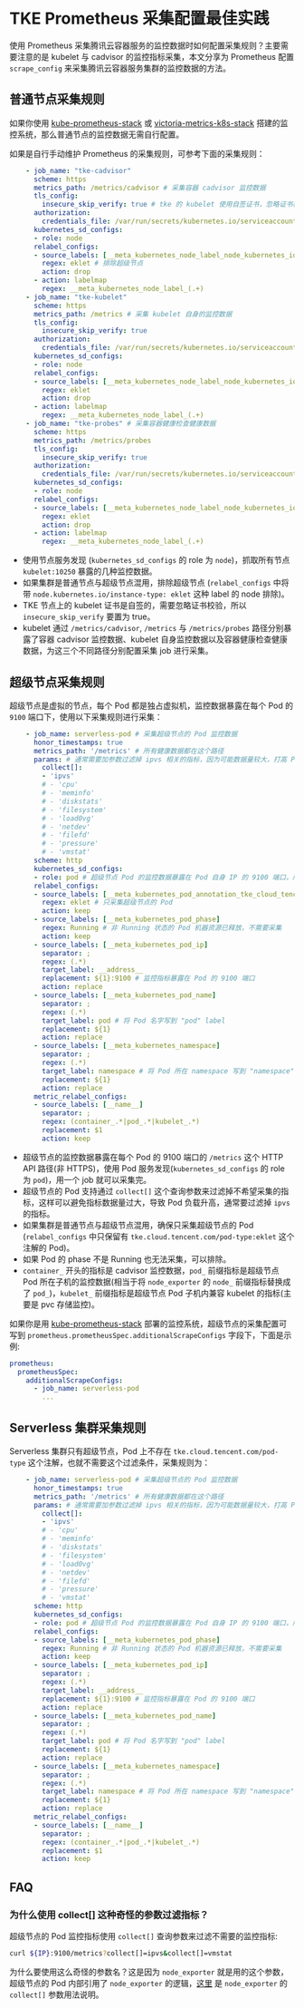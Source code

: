 # TKE Prometheus 采集配置最佳实践

使用 Prometheus 采集腾讯云容器服务的监控数据时如何配置采集规则？主要需要注意的是 kubelet 与 cadvisor 的监控指标采集，本文分享为 Prometheus 配置 `scrape_config` 来采集腾讯云容器服务集群的监控数据的方法。

## 普通节点采集规则

如果你使用 [kube-prometheus-stack](https://github.com/prometheus-community/helm-charts/tree/main/charts/kube-prometheus-stack) 或 [victoria-metrics-k8s-stack](https://github.com/VictoriaMetrics/helm-charts/blob/master/charts/victoria-metrics-k8s-stack/README.md) 搭建的监控系统，那么普通节点的监控数据无需自行配置。

如果是自行手动维护 Prometheus 的采集规则，可参考下面的采集规则：

```yaml
    - job_name: "tke-cadvisor"
      scheme: https
      metrics_path: /metrics/cadvisor # 采集容器 cadvisor 监控数据
      tls_config:
        insecure_skip_verify: true # tke 的 kubelet 使用自签证书，忽略证书校验
      authorization:
        credentials_file: /var/run/secrets/kubernetes.io/serviceaccount/token
      kubernetes_sd_configs:
      - role: node
      relabel_configs:
      - source_labels: [__meta_kubernetes_node_label_node_kubernetes_io_instance_type]
        regex: eklet # 排除超级节点
        action: drop
      - action: labelmap
        regex: __meta_kubernetes_node_label_(.+)
    - job_name: "tke-kubelet"
      scheme: https
      metrics_path: /metrics # 采集 kubelet 自身的监控数据
      tls_config:
        insecure_skip_verify: true
      authorization:
        credentials_file: /var/run/secrets/kubernetes.io/serviceaccount/token
      kubernetes_sd_configs:
      - role: node
      relabel_configs:
      - source_labels: [__meta_kubernetes_node_label_node_kubernetes_io_instance_type]
        regex: eklet
        action: drop
      - action: labelmap
        regex: __meta_kubernetes_node_label_(.+)
    - job_name: "tke-probes" # 采集容器健康检查健康数据
      scheme: https
      metrics_path: /metrics/probes
      tls_config:
        insecure_skip_verify: true
      authorization:
        credentials_file: /var/run/secrets/kubernetes.io/serviceaccount/token
      kubernetes_sd_configs:
      - role: node
      relabel_configs:
      - source_labels: [__meta_kubernetes_node_label_node_kubernetes_io_instance_type]
        regex: eklet
        action: drop
      - action: labelmap
        regex: __meta_kubernetes_node_label_(.+)
```

* 使用节点服务发现 (`kubernetes_sd_configs` 的 role 为 `node`)，抓取所有节点 `kubelet:10250` 暴露的几种监控数据。
* 如果集群是普通节点与超级节点混用，排除超级节点 (`relabel_configs` 中将带 `node.kubernetes.io/instance-type: eklet` 这种 label 的 node 排除)。
* TKE 节点上的 kubelet 证书是自签的，需要忽略证书校验，所以 `insecure_skip_verify` 要置为 true。
* kubelet 通过 `/metrics/cadvisor`, `/metrics` 与 `/metrics/probes` 路径分别暴露了容器 cadvisor 监控数据、kubelet 自身监控数据以及容器健康检查健康数据，为这三个不同路径分别配置采集 job 进行采集。

## 超级节点采集规则

超级节点是虚拟的节点，每个 Pod 都是独占虚拟机，监控数据暴露在每个 Pod 的 `9100` 端口下，使用以下采集规则进行采集：

```yaml
    - job_name: serverless-pod # 采集超级节点的 Pod 监控数据
      honor_timestamps: true
      metrics_path: '/metrics' # 所有健康数据都在这个路径
      params: # 通常需要加参数过滤掉 ipvs 相关的指标，因为可能数据量较大，打高 Pod 负载。
        collect[]:
        - 'ipvs'
        # - 'cpu'
        # - 'meminfo'
        # - 'diskstats'
        # - 'filesystem'
        # - 'load0vg'
        # - 'netdev'
        # - 'filefd'
        # - 'pressure'
        # - 'vmstat'
      scheme: http
      kubernetes_sd_configs:
      - role: pod # 超级节点 Pod 的监控数据暴露在 Pod 自身 IP 的 9100 端口，所以使用 Pod 服务发现
      relabel_configs:
      - source_labels: [__meta_kubernetes_pod_annotation_tke_cloud_tencent_com_pod_type]
        regex: eklet # 只采集超级节点的 Pod
        action: keep
      - source_labels: [__meta_kubernetes_pod_phase]
        regex: Running # 非 Running 状态的 Pod 机器资源已释放，不需要采集
        action: keep
      - source_labels: [__meta_kubernetes_pod_ip]
        separator: ;
        regex: (.*)
        target_label: __address__
        replacement: ${1}:9100 # 监控指标暴露在 Pod 的 9100 端口
        action: replace
      - source_labels: [__meta_kubernetes_pod_name]
        separator: ;
        regex: (.*)
        target_label: pod # 将 Pod 名字写到 "pod" label
        replacement: ${1}
        action: replace
      - source_labels: [__meta_kubernetes_namespace]
        separator: ;
        regex: (.*)
        target_label: namespace # 将 Pod 所在 namespace 写到 "namespace" label
        replacement: ${1}
        action: replace
      metric_relabel_configs:
      - source_labels: [__name__]
        separator: ;
        regex: (container_.*|pod_.*|kubelet_.*)
        replacement: $1
        action: keep
```

* 超级节点的监控数据暴露在每个 Pod 的 9100 端口的 `/metrics` 这个 HTTP API 路径(非 HTTPS)，使用 Pod 服务发现(`kubernetes_sd_configs` 的 role 为 `pod`)，用一个 job 就可以采集完。
* 超级节点的 Pod 支持通过 `collect[]` 这个查询参数来过滤掉不希望采集的指标，这样可以避免指标数据量过大，导致 Pod 负载升高，通常要过滤掉 `ipvs` 的指标。
* 如果集群是普通节点与超级节点混用，确保只采集超级节点的 Pod (`relabel_configs` 中只保留有 `tke.cloud.tencent.com/pod-type:eklet` 这个注解的 Pod)。
* 如果 Pod 的 phase 不是 Running 也无法采集，可以排除。
* `container_` 开头的指标是 cadvisor 监控数据，`pod_` 前缀指标是超级节点 Pod 所在子机的监控数据(相当于将 `node_exporter` 的 `node_` 前缀指标替换成了 `pod_`)，`kubelet_` 前缀指标是超级节点 Pod 子机内兼容 kubelet 的指标(主要是 pvc 存储监控)。

如果你是用 [kube-prometheus-stack](https://github.com/prometheus-community/helm-charts/tree/main/charts/kube-prometheus-stack) 部署的监控系统，超级节点的采集配置可写到 `prometheus.prometheusSpec.additionalScrapeConfigs` 字段下，下面是示例:

```yaml title="values.yaml"
prometheus:
  prometheusSpec:
    additionalScrapeConfigs:
      - job_name: serverless-pod
        ...
```

## Serverless 集群采集规则

Serverless 集群只有超级节点，Pod 上不存在 `tke.cloud.tencent.com/pod-type` 这个注解，也就不需要这个过滤条件，采集规则为：

```yaml
    - job_name: serverless-pod # 采集超级节点的 Pod 监控数据
      honor_timestamps: true
      metrics_path: '/metrics' # 所有健康数据都在这个路径
      params: # 通常需要加参数过滤掉 ipvs 相关的指标，因为可能数据量较大，打高 Pod 负载。
        collect[]:
        - 'ipvs'
        # - 'cpu'
        # - 'meminfo'
        # - 'diskstats'
        # - 'filesystem'
        # - 'load0vg'
        # - 'netdev'
        # - 'filefd'
        # - 'pressure'
        # - 'vmstat'
      scheme: http
      kubernetes_sd_configs:
      - role: pod # 超级节点 Pod 的监控数据暴露在 Pod 自身 IP 的 9100 端口，所以使用 Pod 服务发现
      relabel_configs:
      - source_labels: [__meta_kubernetes_pod_phase]
        regex: Running # 非 Running 状态的 Pod 机器资源已释放，不需要采集
        action: keep
      - source_labels: [__meta_kubernetes_pod_ip]
        separator: ;
        regex: (.*)
        target_label: __address__
        replacement: ${1}:9100 # 监控指标暴露在 Pod 的 9100 端口
        action: replace
      - source_labels: [__meta_kubernetes_pod_name]
        separator: ;
        regex: (.*)
        target_label: pod # 将 Pod 名字写到 "pod" label
        replacement: ${1}
        action: replace
      - source_labels: [__meta_kubernetes_namespace]
        separator: ;
        regex: (.*)
        target_label: namespace # 将 Pod 所在 namespace 写到 "namespace" label
        replacement: ${1}
        action: replace
      metric_relabel_configs:
      - source_labels: [__name__]
        separator: ;
        regex: (container_.*|pod_.*|kubelet_.*)
        replacement: $1
        action: keep
```

## FAQ

### 为什么使用 collect[] 这种奇怪的参数过滤指标？

超级节点的 Pod 监控指标使用 `collect[]` 查询参数来过滤不需要的监控指标:

```bash
curl ${IP}:9100/metrics?collect[]=ipvs&collect[]=vmstat
```

为什么要使用这么奇怪的参数名？这是因为 `node_exporter` 就是用的这个参数，超级节点的 Pod 内部引用了 `node_exporter` 的逻辑，[这里](https://github.com/prometheus/node_exporter#filtering-enabled-collectors) 是 `node_exporter` 的 `collect[]` 参数用法说明。
